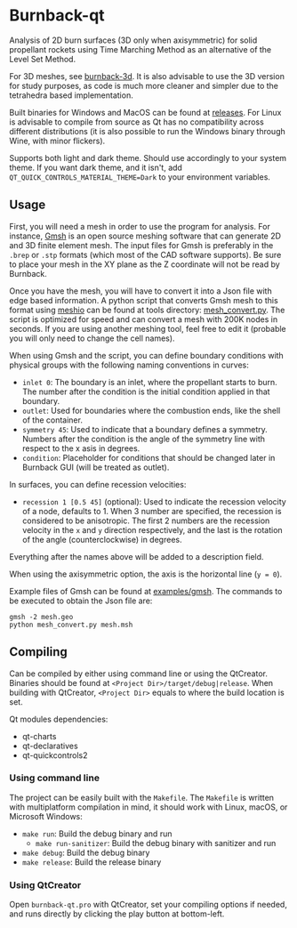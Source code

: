# Burnback-qt

Analysis of 2D burn surfaces (3D only when axisymmetric) for solid propellant rockets using Time Marching Method as an alternative of the Level Set Method.

For 3D meshes, see [burnback-3d](https://codeberg.org/iff/burnback-3d). It is also advisable to use the 3D version for study purposes, as code is much more cleaner and simpler due to the tetrahedra based implementation.

Built binaries for Windows and MacOS can be found at [releases](https://github.com/iffse/burnback-qt/releases). For Linux is advisable to compile from source as Qt has no compatibility across different distributions (it is also possible to run the Windows binary through Wine, with minor flickers).

Supports both light and dark theme. Should use accordingly to your system theme. If you want dark theme, and it isn't, add `QT_QUICK_CONTROLS_MATERIAL_THEME=Dark` to your environment variables.

## Usage

First, you will need a mesh in order to use the program for analysis. For instance, [Gmsh](https://gmsh.info/) is an open source meshing software that can generate 2D and 3D finite element mesh. The input files for Gmsh is preferably in the `.brep` or `.stp` formats (which most of the CAD software supports). Be sure to place your mesh in the XY plane as the Z coordinate will not be read by Burnback.

Once you have the mesh, you will have to convert it into a Json file with edge based information. A python script that converts Gmsh mesh to this format using [meshio](https://github.com/nschloe/meshio) can be found at tools directory: [mesh_convert.py](./tools/mesh_convert.py). The script is optimized for speed and can convert a mesh with 200K nodes in seconds. If you are using another meshing tool, feel free to edit it (probable you will only need to change the cell names).

When using Gmsh and the script, you can define boundary conditions with physical groups with the following naming conventions in curves:

- `inlet 0`: The boundary is an inlet, where the propellant starts to burn. The number after the condition is the initial condition applied in that boundary.
- `outlet`: Used for boundaries where the combustion ends, like the shell of the container.
- `symmetry 45`: Used to indicate that a boundary defines a symmetry. Numbers after the condition is the angle of the symmetry line with respect to the x asis in degrees.
- `condition`: Placeholder for conditions that should be changed later in Burnback GUI (will be treated as outlet).

In surfaces, you can define recession velocities:

- `recession 1 [0.5 45]` (optional): Used to indicate the recession velocity of a node, defaults to 1. When 3 number are specified, the recession is considered to be anisotropic. The first 2 numbers are the recession velocity in the `x` and `y` direction respectively, and the last is the rotation of the angle (counterclockwise) in degrees.

Everything after the names above will be added to a description field.

When using the axisymmetric option, the axis is the horizontal line (`y = 0`).

Example files of Gmsh can be found at [examples/gmsh](./examples/gmsh). The commands to be executed to obtain the Json file are:
```shell
gmsh -2 mesh.geo
python mesh_convert.py mesh.msh
```

## Compiling

Can be compiled by either using command line or using the QtCreator. Binaries should be found at `<Project Dir>/target/debug|release`. When building with QtCreator, `<Project Dir>` equals to where the build location is set.

Qt modules dependencies:

- qt-charts
- qt-declaratives
- qt-quickcontrols2

### Using command line

The project can be easily built with the `Makefile`. The `Makefile` is written with multiplatform compilation in mind, it should work with Linux, macOS, or Microsoft Windows:

- `make run`: Build the debug binary and run
	- `make run-sanitizer`: Build the debug binary with sanitizer and run
- `make debug`: Build the debug binary
- `make release`: Build the release binary

### Using QtCreator

Open `burnback-qt.pro` with QtCreator, set your compiling options if needed, and runs directly by clicking the play button at bottom-left.


